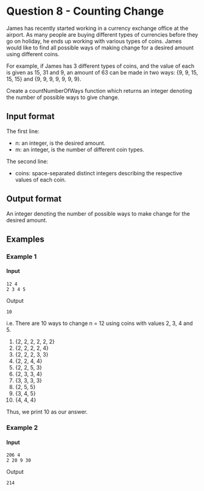 # Question 8 - Counting Change
James has recently started working in a currency exchange office at the airport. As many people are buying different types of currencies before they go on holiday, he ends up working with various types of coins. James would like to find all possible ways of making change for a desired amount using different coins. 

For example, if James has 3 different types of coins, and the value of each is given as 15, 31 and 9, an amount of 63 can be made in two ways: {9, 9, 15, 15, 15} and {9, 9, 9, 9, 9, 9, 9}.

Create a countNumberOfWays function which returns an integer denoting the number of possible ways to give change.

## Input format

The first line:
- n: an integer, is the desired amount.
- m: an integer, is the number of different coin types.

The second line:
- coins: space-separated distinct integers describing the respective values of each coin.

## Output format
An integer denoting the number of possible ways to make change for the desired amount.

## Examples
### Example 1
#### Input
```
12 4
2 3 4 5
```

Output
```
10
```

i.e. There are 10 ways to change n = 12 using coins with values 2, 3, 4 and 5.

1. {2, 2, 2, 2, 2, 2}
2. {2, 2, 2, 2, 4}
3. {2, 2, 2, 3, 3}
4. {2, 2, 4, 4}
5. {2, 2, 5, 3}
6. {2, 3, 3, 4}
7. {3, 3, 3, 3}
8. {2, 5, 5}
9. {3, 4, 5}
10. {4, 4, 4}

Thus, we print 10 as our answer.

### Example 2
#### Input
```
206 4
2 20 9 30
```

Output
```
214
```